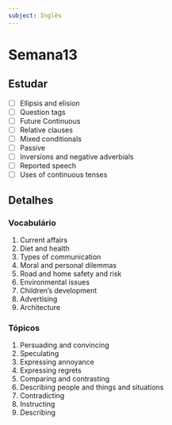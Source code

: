 ```yaml
---
subject: Inglês
---
```

# Semana13

## Estudar
- [ ] Ellipsis and elision 
- [ ] Question tags 
- [ ] Future Continuous 
- [ ] Relative clauses 
- [ ] Mixed conditionals 
- [ ] Passive 
- [ ] Inversions and negative adverbials 
- [ ] Reported speech 
- [ ] Uses of continuous tenses 

## Detalhes
### Vocabulário
1. Current affairs
2. Diet and health
3. Types of communication
4. Moral and personal dilemmas
5. Road and home safety and risk
6. Environmental issues
7. Children’s development
8. Advertising
9. Architecture

### Tópicos
1. Persuading and convincing
2. Speculating
3. Expressing annoyance
4. Expressing regrets
5. Comparing and contrasting
6. Describing people and things and situations
7. Contradicting
8. Instructing
9. Describing
